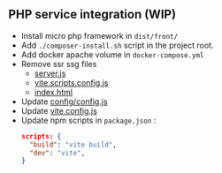 ## PHP service integration (WIP)

- Install micro php framework in `dist/front/`
- Add `./composer-install.sh` script in the project root.
- Add docker apache volume in `docker-compose.yml`
- Remove ssr ssg files
  - [server.js](../server/server.js)
  - [vite.scripts.config.js](../vite.scripts.config.js)
  - [index.html](index.html)
- Update [config/config.js](../config/config.js)
- Update [vite.config.js](../vite.config.js)
- Update npm scripts in `package.json` :
  ```json
  scripts: {
    "build": "vite build",
    "dev": "vite",
  }
  ```
